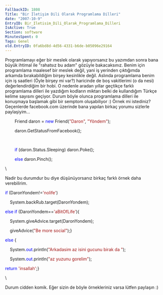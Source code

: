 ```yaml
---
FallbackID: 1808
Title: "Bir İletişim Dili Olarak Programlama Dilleri"
date: "2007-10-9"
EntryID: Bir_Iletisim_Dili_Olarak_Programlama_Dilleri
IsActive: True
Section: software
MinutesSpent: 0
Tags: Genel
old.EntryID: 0fa6bd8d-4d56-4331-b6de-b05096e29164
---
```

Programlamayı eğer bir meslek olarak yapıyorsanız bu yazımdan sonra bana
büyük ihtimal ile "rahatsız bu adam" gözüyle bakacaksınız. Benim için
programlama maalesef bir meslek değil, yani iş yerinden çıktığımda
arkamda bırakabildiğim birşey kesinlikle değil. Aslında programlama
benim için iş saatleri (Öyle birşey mi var?) haricinde de boş
vakitlerimi (o da nesi) değerlendirdiğim bir hobi. O nedenle aradan
yıllar geçtikçe farklı programlama dilleri ile yazdığım kodların miktarı
belki de kullandığım Türkçe kelime sayısını geçiyor. Durum böyle olunca
programlama dilleri ile konuşmaya başlamak gibi bir semptom oluşabiliyor
:) Örnek mi istediniz? Geçenlerde facebook.com üzerinde bana yapılan
birkaç yorumu sizlerle paylaşiyim...

        Friend daron = <span style="color: blue;">new</span>
Friend(<span style="color: #a31515;">"Daron"</span>, <span
style="color: #a31515;">"Yöndem"</span>);

        daron.GetStatusFromFacebook();

 

        <span style="color: blue;">if</span> (daron.Status.Sleeping)
daron.Poke();

        <span style="color: blue;">else</span> daron.Pinch();

\

Nadir bu durumdur bu diye düşünüyorsanız birkaç farklı örnek daha
verebilirim.

<span style="color: blue;">if</span> (DaronYondem!=<span
style="color: #a31515;">'nolife'</span>)

    System.backRub.target(DaronYondem);

<span style="color: blue;">else</span> <span
style="color: blue;">if</span> (DaronYondem==<span
style="color: #a31515;">'aBitOfLife'</span>){

    System.giveAdvice.target(DaronYondem);

    giveAdvice(<span style="color: #a31515;">"Be more social"</span>);}

<span style="color: blue;">else</span> {

    System.<span style="color: blue;">out</span>.println(<span
style="color: #a31515;">"Arkadasim az isini gucunu birak da "</span>);

    System.<span style="color: blue;">out</span>.println(<span
style="color: #a31515;">"az yuzunu gorelim"</span>);

<span style="color: blue;">return</span> <span
style="color: #a31515;">'insallah'</span>;}

\

Durum cidden komik. Eğer sizin de böyle örnekleriniz varsa lütfen
paylaşın :)


